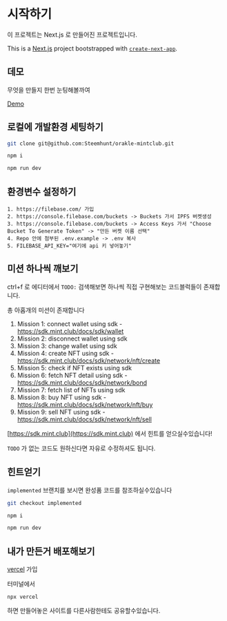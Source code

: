 # 시작하기

이 프로젝트는 Next.js 로 만들어진 프로젝트입니다.

This is a [Next.js](https://nextjs.org/) project bootstrapped with [`create-next-app`](https://github.com/vercel/next.js/tree/canary/packages/create-next-app).

## 데모

무엇을 만들지 한번 눈팅해볼까여

[Demo](https://farkaster.vercel.app)

## 로컬에 개발환경 세팅하기

```bash
git clone git@github.com:Steemhunt/orakle-mintclub.git

npm i

npm run dev
```

## 환경변수 설정하기

```
1. https://filebase.com/ 가입
2. https://console.filebase.com/buckets -> Buckets 가서 IPFS 버켓생성
3. https://console.filebase.com/buckets -> Access Keys 가서 "Choose Bucket To Generate Token" -> "만든 버켓 이름 선택"
4. Repo 안에 첨부된 .env.example -> .env 복사
5. FILEBASE_API_KEY="여기에 api 키 넣어놓기"
```

## 미션 하나씩 깨보기

ctrl+f 로 에디터에서 `TODO:` 검색해보면 하나씩 직접 구현해보는 코드블럭들이 존재합니다.

총 아홉개의 미션이 존재합니다

1. Mission 1: connect wallet using sdk - https://sdk.mint.club/docs/sdk/wallet
2. Mission 2: disconnect wallet using sdk
3. Mission 3: change wallet using sdk
4. Mission 4: create NFT using sdk - https://sdk.mint.club/docs/sdk/network/nft/create
5. Mission 5: check if NFT exists using sdk
6. Mission 6: fetch NFT detail using sdk - https://sdk.mint.club/docs/sdk/network/bond
7. Mission 7: fetch list of NFTs using sdk
8. Mission 8: buy NFT using sdk - https://sdk.mint.club/docs/sdk/network/nft/buy
9. Mission 9: sell NFT using sdk - https://sdk.mint.club/docs/sdk/network/nft/sell

[https://sdk.mint.club](https://sdk.mint.club) 에서 힌트를 얻으실수있습니다!

`TODO` 가 없는 코드도 원하신다면 자유로 수정하셔도 됩니다.

## 힌트얻기

`implemented` 브랜치를 보시면 완성품 코드를 참조하실수있습니다

```bash
git checkout implemented

npm i

npm run dev
```

## 내가 만든거 배포해보기

[vercel](https://vercel.com) 가입

터미널에서

```
npx vercel
```

하면 만들어놓은 사이트를 다른사람한테도 공유할수있습니다.
